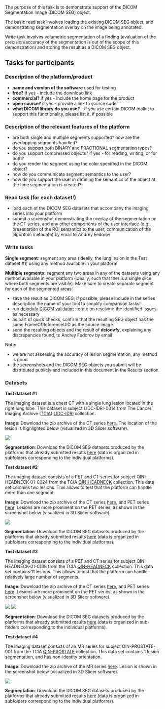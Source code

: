The purpose of this task is to demonstrate support of the DICOM Segmentation Image (DICOM SEG) object.

The basic read task involves loading the existing DICOM SEG object, and demonstrating segmentation overlay on the image being annotated.

Write task involves volumetric segmentation of a finding (evaluation of the precision/accuracy of the segmentation is out of the scope of this demonstration) and storing the result as a DICOM SEG object.

## Tasks for participants

### Description of the platform/product

* **name and version of the software** used for testing
* **free?** if yes - include the download link
* **commercial?** if yes - include the home page for the product
* **open source?** if yes - provide a link to source code
* **what DICOM library do you use?** - if you use certain DICOM toolkit to support this functionality, please list it, if possible

### Description of the relevant features of the platform

 * are both single and multiple segments supported? how are the overlapping segments handled?
 * do you support both BINARY and FRACTIONAL segmentation types?
 * do you support compressed objects? if yes - for reading, writing, or for both?
 * do you render the segment using the color specified in the DICOM object?
 * how do you communicate segment semantics to the user?
 * how do you support the user in defining the semantics of the object at the time segmentation is created?

### Read task \(for each dataset!\)

* load each of the DICOM SEG datasets that accompany the imaging series into your platform
* submit a screenshot demonstrating the overlay of the segmentation on the CT series, and any other components of the user interface \(e.g., presentation of the ROI semantics to the user, communication of the algorithm metadata\) by email to Andrey Fedorov

### Write tasks

**Single segment**: segment any area \(ideally, the lung lesion in the Test dataset \#1\) using any method available in your platform

**Multiple segments**: segment any two areas in any of the datasets using any method available in your platform \(ideally, such that ther is a single slice where both segments are visible\). Make sure to create separate segment for each of the segmented areas!

* save the result as DICOM SEG; if possible, please include in the series description the name of your tool to simplify comparison tasks!
* run [dciodvfy DICOM validator](http://www.dclunie.com/dicom3tools/dciodvfy.html); iterate on resolving the identified issues as necessary
* as part of quick checks, confirm that the resulting SEG object has the same FrameOfReferenceUID as the source image
* send the resulting objects and the result of **dciodvfy**, explaining any discrepancies found, to Andrey Fedorov by email

Note:

* we are not assessing the accuracy of lesion segmentation, any method is  good
* the screenshots and the DICOM SEG objects you submit will be distributed publicly and included in this document in the Results section.

### Datasets

**Test dataset #1**

The imaging dataset is a chest CT with a single lung lesion located in the right lung lobe. This dataset is subject LIDC-IDRI-0314 from The Cancer Imaging Archive \([TCIA](http://www.cancerimagingarchive.net/)\) [LIDC-IDRI](https://wiki.cancerimagingarchive.net/display/Public/LIDC-IDRI) collection.

**Image**: Download the zip archive of the CT series [here](http://slicer.kitware.com/midas3/download/item/245513/LIDC-IDRI-0314-CT.zip). The location of the lesion is highlighted below \(visualized in 3D Slicer software\).

<img src="/images/lidc-idri-0314_screenshot.png">

**Segmentation**: Download the DICOM SEG datasets produced by the platforms that already submitted results [here](http://slicer.kitware.com/midas3/folder/3774) \(data is organized in subfolders corresponding to the individual platforms\).

**Test dataset #2**

The imaging dataset consists of a PET and CT series for subject QIN-HEADNECK-01-0024 from the TCIA [QIN-HEADNECK](https://wiki.cancerimagingarchive.net/display/Public/QIN-HEADNECK) collection. This data set contains two lesions. This allows to test that the platform can handle more than one segment.

**Image**: Download the zip archive of the CT series [here](http://slicer.kitware.com/midas3/download/item/245508/QIN-HEADNECK-01-0024-CT.zip), and PET series [here](http://slicer.kitware.com/midas3/download/item/245509/QIN-HEADNECK-01-0024-PET.zip). Lesions are more prominent on the PET series, as shown in the screenshot below \(visualized in 3D Slicer software\).

<img src="/images/qin-headneck-01-0024_screenshot.png">

**Segmentation**: Download the DICOM SEG datasets produced by the platforms that already submitted results [here](http://slicer.kitware.com/midas3/folder/3786) \(data is organized in subfolders corresponding to the individual platforms\).

**Test dataset #3**

The imaging dataset consists of a PET and CT series for subject QIN-HEADNECK-01-0139 from the TCIA [QIN-HEADNECK](https://wiki.cancerimagingarchive.net/display/Public/QIN-HEADNECK) collection. This data set contains 11 lesions. This allows to test that the platform can handle relatively large number of segments.

**Image**: Download the zip archive of the CT series [here](http://slicer.kitware.com/midas3/download/item/257233/QIN-HEADNECK-01-0139-CT.zip), and PET series [here](http://slicer.kitware.com/midas3/download/item/257234/QIN-HEADNECK-01-0139-PET.zip). Lesions are more prominent on the PET series, as shown in the screenshot below \(visualized in 3D Slicer software\).

<img src="/images/qin-headneck-01-0139_screenshot1.png">
<img src="/images/qin-headneck-01-0139_screenshot2.png">

**Segmentation**: Download the DICOM SEG datasets produced by the platforms that already submitted results [here](http://slicer.kitware.com/midas3/folder/3858) (data is organized in sub-folders corresponding to the individual platforms).

**Test dataset #4**

The imaging dataset consists of an MR series for subject QIN-PROSTATE-001 from the TCIA [QIN-PROSTATE](https://wiki.cancerimagingarchive.net/display/Public/QIN+PROSTATE) collection. This data set contains 1 lesion segmentation, and has non-identity orientation.

**Image**: Download the zip archive of the MR series [here](http://slicer.kitware.com/midas3/download/item/257242/701-ADCb500.zip). Lesion is shown in the screenshot below \(visualized in 3D Slicer software\).

<img src="/images/qin-prostate-001_seg_screenshot.png">

**Segmentation**: Download the DICOM SEG datasets produced by the platforms that already submitted results [here](http://slicer.kitware.com/midas3/folder/3888) (data is organized in subfolders corresponding to the individual platforms).
